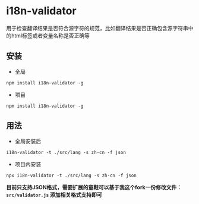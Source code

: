 # i18n-validator
用于检查翻译结果是否符合源字符的规范，比如翻译结果是否正确包含源字符串中的html标签或者变量名称是否正确等

## 安装
- 全局
```
npm install i18n-validator -g
```

- 项目
```
npm install i18n-validator -g
```

## 用法
- 全局安装后
```
i18n-validator -t ./src/lang -s zh-cn -f json
```
- 项目内安装
```
npx i18n-validator -t ./src/lang -s zh-cn -f json
```

**目前只支持JSON格式，需要扩展的童鞋可以基于我这个fork一份修改文件：`src/validator.js` 添加相关格式支持即可**